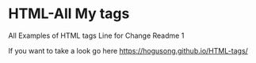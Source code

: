 # HTML-All My tags

All Examples of HTML tags
Line for Change Readme 1

If you want to take a look go here https://hogusong.github.io/HTML-tags/
